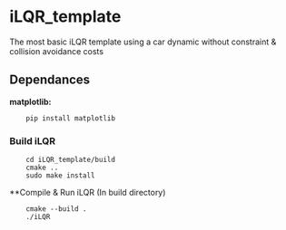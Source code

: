 # iLQR_template

The most basic iLQR template using a car dynamic without constraint & collision avoidance costs

## Dependances

**matplotlib:** 
```
	pip install matplotlib
```

### Build iLQR
```
	cd iLQR_template/build
	cmake ..
	sudo make install
```
**Compile & Run iLQR (In build directory)
```	
	cmake --build .
	./iLQR
```	
